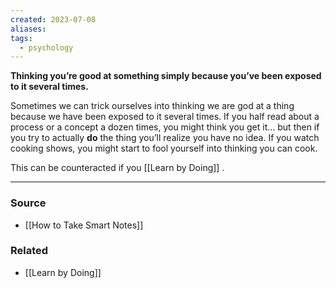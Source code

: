 ```yaml
---
created: 2023-07-08
aliases: 
tags:
  - psychology
---
```

**Thinking you’re good at something simply because you’ve been exposed to it several times.**

Sometimes we can trick ourselves into thinking we are god at a thing because we have been exposed to it several times. If you half read about a process or a concept a dozen times, you might think you get it… but then if you try to actually **do** the thing you’ll realize you have no idea. If you watch cooking shows, you might start to fool yourself into thinking you can cook.

This can be counteracted if you [[Learn by Doing]] .

****
### Source
- [[How to Take Smart Notes]]

### Related
- [[Learn by Doing]]